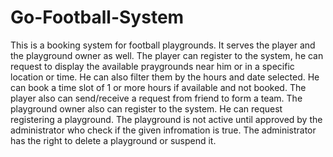 # Go-Football-System
This is a booking system for football playgrounds. It serves the player and the playground owner as well.
The player can register to the system, he can request to display the available praygrounds near him or in a specific location or time. He can also filter them by the hours and date selected.
He can book a time slot of 1 or more hours if available and not booked. The player also can send/receive a request from friend to form a team. 
The playground owner also can register to the system. He can request registering a playground. The playground is not active until approved by the administrator who check if the given infromation is true.
The administrator has the right to delete a playground or suspend it.
